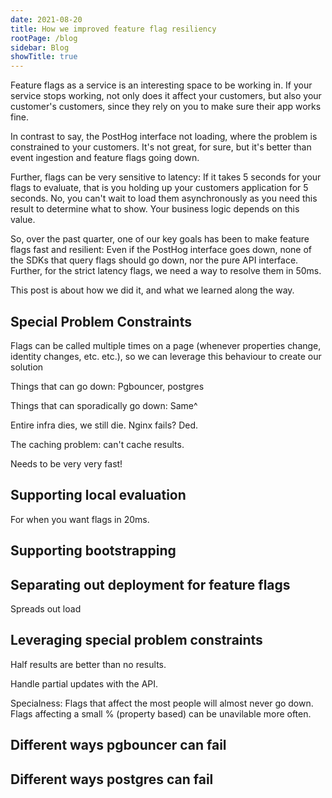```yaml
---
date: 2021-08-20
title: How we improved feature flag resiliency
rootPage: /blog
sidebar: Blog
showTitle: true
---
```


Feature flags as a service is an interesting space to be working in. If your service stops working, not only does it affect your customers, but also your
customer's customers, since they rely on you to make sure their app works fine.

In contrast to say, the PostHog interface not loading, where the problem is constrained to your customers. It's not great, for sure, but it's better than event
ingestion and feature flags going down.

Further, flags can be very sensitive to latency: If it takes 5 seconds for your flags to evaluate, that is you holding up your customers application for 5 seconds.
No, you can't wait to load them asynchronously as you need this result to determine what to show. Your business logic depends on this value.

So, over the past quarter, one of our key goals has been to make feature flags fast and resilient: Even if the PostHog interface goes down, none of the SDKs that query
flags should go down, nor the pure API interface. Further, for the strict latency flags, we need a way to resolve them in 50ms.

This post is about how we did it, and what we learned along the way.


## Special Problem Constraints

Flags can be called multiple times on a page (whenever properties change, identity changes, etc. etc.), so we can leverage this behaviour to create our solution


Things that can go down: Pgbouncer, postgres

Things that can sporadically go down: Same^

Entire infra dies, we still die. Nginx fails? Ded.

The caching problem: can't cache results.

Needs to be very very fast!

## Supporting local evaluation

For when you want flags in 20ms.

## Supporting bootstrapping

## Separating out deployment for feature flags

Spreads out load

## Leveraging special problem constraints

Half results are better than no results.

Handle partial updates with the API.

Specialness: Flags that affect the most people will almost never go down. Flags affecting a small % (property based) can be unavilable more often.

## Different ways pgbouncer can fail

## Different ways postgres can fail





